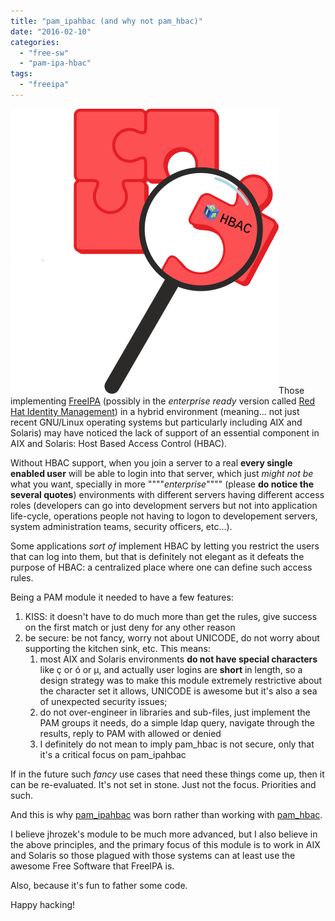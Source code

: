 ```yaml
---
title: "pam_ipahbac (and why not pam_hbac)"
date: "2016-02-10"
categories: 
  - "free-sw"
  - "pam-ipa-hbac"
tags: 
  - "freeipa"
---
```


[![ipahbac](images/ipahbac.png)](/category/pam-ipa-hbac)Those implementing [FreeIPA](https://www.freeipa.org/) (possibly in the _enterprise ready_ version called [Red Hat Identity Management](https://access.redhat.com/products/identity-management-and-infrastructure#getstarted)) in a hybrid environment (meaning... not just recent GNU/Linux operating systems but particularly including AIX and Solaris) may have noticed the lack of support of an essential component in AIX and Solaris: Host Based Access Control (HBAC).

Without HBAC support, when you join a server to a real **every single enabled user** will be able to login into that server, which just _might not be_ what you want, specially in more """"_enterprise_"""" (please **do notice the several quotes**) environments with different servers having different access roles (developers can go into development servers but not into application life-cycle, operations people not having to logon to developement servers, system administration teams, security officers, etc...).

Some applications _sort of_ implement HBAC by letting you restrict the users that can log into them, but that is definitely not elegant as it defeats the purpose of HBAC: a centralized place where one can define such access rules.

Being a PAM module it needed to have a few features:

1. KISS: it doesn't have to do much more than get the rules, give success on the first match or just deny for any other reason
2. be secure: be not fancy, worry not about UNICODE, do not worry about supporting the kitchen sink, etc. This means:
    1. most AIX and Solaris environments **do not have special characters** like ç or ó or µ, and actually user logins are **short** in length, so a design strategy was to make this module extremely restrictive about the character set it allows, UNICODE is awesome but it's also a sea of unexpected security issues;
    2. do not over-engineer in libraries and sub-files, just implement the PAM groups it needs, do a simple ldap query, navigate through the results, reply to PAM with allowed or denied
    3. I definitely do not mean to imply pam\_hbac is not secure, only that it's a critical focus on pam\_ipahbac

If in the future such _fancy_ use cases that need these things come up, then it can be re-evaluated. It's not set in stone. Just not the focus. Priorities and such.

And this is why [pam\_ipahbac](https://github.com/rseabra/pam_ipahbac) was born rather than working with [pam\_hbac](https://github.com/jhrozek/pam_hbac/).

I believe jhrozek's module to be much more advanced, but I also believe in the above principles, and the primary focus of this module is to work in AIX and Solaris so those plagued with those systems can at least use the awesome Free Software that FreeIPA is.

Also, because it's fun to father some code.

Happy hacking!
